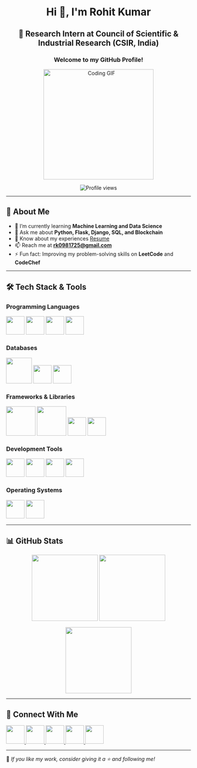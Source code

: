 <h1 align="center">Hi 👋, I'm Rohit Kumar</h1>
<h2 align="center">🚀 Research Intern at Council of Scientific & Industrial Research (CSIR, India)</h2>
<h3 align="center">Welcome to my GitHub Profile!</h3>

<p align="center">
  <img width="300px" src="https://media.giphy.com/media/qgQUggAC3Pfv687qPC/giphy.gif" alt="Coding GIF">
</p>

<p align="center">
  <img src="https://komarev.com/ghpvc/?username=superohit&label=Profile%20views&color=0e75b6&style=flat" alt="Profile views" />
</p>

---

## 🚀 **About Me**
- 🌱 I’m currently learning **Machine Learning and Data Science**
- 💬 Ask me about **Python, Flask, Django, SQL, and Blockchain**
- 📄 Know about my experiences [Resume](https://drive.google.com/file/d/1ZrFGKrwlt5XbsswrrIfqCvpjxjDgA9Pd/view?usp=sharing)
- 📫 Reach me at **rk0981725@gmail.com**
- ⚡ Fun fact: Improving my problem-solving skills on **LeetCode** and **CodeChef**

---

## 🛠 **Tech Stack & Tools**  

### **Programming Languages**  
<p align="left">
  <img src="https://cdn.jsdelivr.net/gh/devicons/devicon/icons/python/python-original.svg" width="50px">
  <img src="https://cdn.jsdelivr.net/gh/devicons/devicon/icons/java/java-original.svg" width="50px">
  <img src="https://cdn.jsdelivr.net/gh/devicons/devicon/icons/c/c-original.svg" width="50px">
  <img src="https://cdn.jsdelivr.net/gh/devicons/devicon/icons/csharp/csharp-original.svg" width="50px">
</p>

### **Databases**  
<p align="left">
  <img src="https://cdn.jsdelivr.net/gh/devicons/devicon/icons/mysql/mysql-original-wordmark.svg" width="70px">
  <img src="https://cdn.jsdelivr.net/gh/devicons/devicon/icons/sqlite/sqlite-original.svg" width="50px">
  <img src="https://cdn.jsdelivr.net/gh/devicons/devicon/icons/mongodb/mongodb-original.svg" width="50px">
</p>

### **Frameworks & Libraries**  
<p align="left">
  <img src="https://cdn.jsdelivr.net/gh/devicons/devicon/icons/flask/flask-original-wordmark.svg" width="80px">
  <img src="https://cdn.jsdelivr.net/gh/devicons/devicon/icons/django/django-plain.svg" width="80px">
  <img src="https://cdn.jsdelivr.net/gh/devicons/devicon/icons/tensorflow/tensorflow-original.svg" width="50px">
  <img src="https://cdn.jsdelivr.net/gh/devicons/devicon/icons/pytorch/pytorch-original.svg" width="50px">
</p>

### **Development Tools**  
<p align="left">
  <img src="https://cdn.jsdelivr.net/gh/devicons/devicon/icons/git/git-original.svg" width="50px">
  <img src="https://cdn.jsdelivr.net/gh/devicons/devicon/icons/github/github-original.svg" width="50px">
  <img src="https://cdn.jsdelivr.net/gh/devicons/devicon/icons/vscode/vscode-original.svg" width="50px">
  <img src="https://cdn.jsdelivr.net/gh/devicons/devicon/icons/pycharm/pycharm-original.svg" width="50px">
</p>

### **Operating Systems**  
<p align="left">
  <img src="https://cdn.jsdelivr.net/gh/devicons/devicon/icons/linux/linux-original.svg" width="50px">
  <img src="https://cdn.jsdelivr.net/gh/devicons/devicon/icons/windows8/windows8-original.svg" width="50px">
</p>

---

## 📊 **GitHub Stats**  

<p align="center">
  <img src="https://github-readme-stats.vercel.app/api?username=superohit&show_icons=true&theme=tokyonight" height="180px">
  <img src="https://github-readme-stats.vercel.app/api/top-langs/?username=superohit&layout=compact&theme=tokyonight" height="180px">
</p>

<p align="center">
  <img src="https://github-readme-streak-stats.herokuapp.com/?user=superohit&theme=tokyonight" height="180px">
</p>

---

## 🔗 **Connect With Me**
<p align="left">
  <a href="https://www.linkedin.com/in/superohit" target="_blank">
    <img src="https://cdn.jsdelivr.net/gh/devicons/devicon/icons/linkedin/linkedin-original.svg" width="50px">
  </a>
  <a href="https://leetcode.com/superohit" target="_blank">
    <img src="https://upload.wikimedia.org/wikipedia/commons/1/19/LeetCode_logo_black.png" width="50px">
  </a>
  <a href="https://www.codechef.com/users/superohit_420" target="_blank">
    <img src="https://img.icons8.com/?size=512&id=O4SEeX66BY8o&format=png" width="50px">
  </a>
  <a href="https://www.hackerrank.com/superohit?hr_r=1" target="_blank">
    <img src="https://upload.wikimedia.org/wikipedia/commons/6/65/HackerRank_logo.png" width="50px">
  </a>
  <a href="https://twitter.com/superohitmaurya" target="_blank">
    <img src="https://cdn.jsdelivr.net/gh/devicons/devicon/icons/twitter/twitter-original.svg" width="50px">
  </a>
</p>

---

💙 *If you like my work, consider giving it a ⭐ and following me!*  
